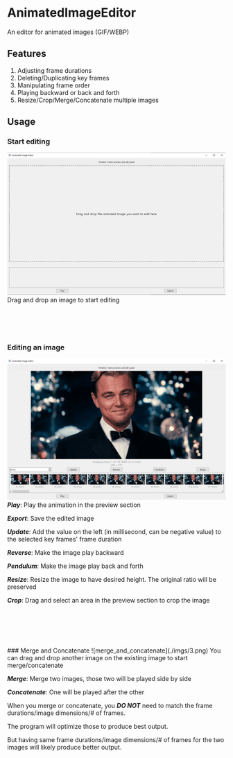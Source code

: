 # AnimatedImageEditor
An editor for animated images (GIF/WEBP)
## Features
1. Adjusting frame durations
2. Deleting/Duplicating key frames
3. Manipulating frame order
4. Playing backward or back and forth
5. Resize/Crop/Merge/Concatenate multiple images

## Usage
### Start editing
![main](./imgs/1.png)
Drag and drop an image to start editing
<br/>
<br/>
<br/>
<br/>
<br/>
### Editing an image
![edit](./imgs/2.png)
***Play***: Play the animation in the preview section

***Export***: Save the edited image

***Update***: Add the value on the left (in millisecond, can be negative value) to the selected key frames' frame duration

***Reverse***: Make the image play backward

***Pendulum***: Make the image play back and forth

***Resize***: Resize the image to have desired height. The original ratio will be preserved

***Crop***: Drag and select an area in the preview section to crop the image

<br/>
<br/>
<br/>
<br/>
<br/>
### Merge and Concatenate
![merge_and_concatenate](./imgs/3.png)
You can drag and drop another image on the existing image to start merge/concatenate

***Merge***: Merge two images, those two will be played side by side

***Concatenate***: One will be played after the other

When you merge or concatenate, you ***DO NOT*** need to match the frame durations/image dimensions/# of frames.

The program will optimize those to produce best output.

But having same frame durations/image dimensions/# of frames for the two images will likely produce better output.
